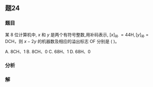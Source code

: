 ## 题24
### 题目
某 8 位计算机中, $x$ 和 $y$ 是两个有符号整数,用补码表示, ${\left\lbrack x\right\rbrack }_{\text{补 }} = {44}\mathrm{H},{\left\lbrack y\right\rbrack }_{\text{补 }} =$ DCH，则 $x - {2y}$ 的机器数及相应的溢出标志 OF 分别是 ( )。

A. $8\mathrm{{CH}}\text{、}1$ B. $8\mathrm{{CH}}\text{、}0$ C. ${68}\mathrm{H}\text{、}1$ D. ${68}\mathrm{H}\text{、}0$
### 分析

### 解